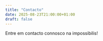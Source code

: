 ```yaml
---
title: "Contacto"
date: 2025-08-23T21:00:00+01:00
draft: false
---
```

Entre em contacto connosco na impossibilis!
